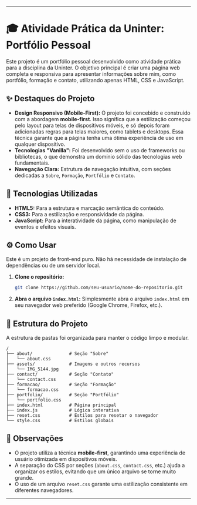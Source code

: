 

-----

# 🎓 Atividade Prática da Uninter: Portfólio Pessoal

Este projeto é um portfólio pessoal desenvolvido como atividade prática para a disciplina da Uninter. O objetivo principal é criar uma página web completa e responsiva para apresentar informações sobre mim, como portfólio, formação e contato, utilizando apenas HTML, CSS e JavaScript.

## ✨ Destaques do Projeto

  * **Design Responsivo (Mobile-First):** O projeto foi concebido e construído com a abordagem **mobile-first**. Isso significa que a estilização começou pelo layout para telas de dispositivos móveis, e só depois foram adicionadas regras para telas maiores, como tablets e desktops. Essa técnica garante que a página tenha uma ótima experiência de uso em qualquer dispositivo.
  * **Tecnologias "Vanilla":** Foi desenvolvido sem o uso de frameworks ou bibliotecas, o que demonstra um domínio sólido das tecnologias web fundamentais.
  * **Navegação Clara:** Estrutura de navegação intuitiva, com seções dedicadas a `Sobre`, `Formação`, `Portfólio` e `Contato`.

## 🚀 Tecnologias Utilizadas

  * **HTML5:** Para a estrutura e marcação semântica do conteúdo.
  * **CSS3:** Para a estilização e responsividade da página.
  * **JavaScript:** Para a interatividade da página, como manipulação de eventos e efeitos visuais.

## ⚙️ Como Usar

Este é um projeto de front-end puro. Não há necessidade de instalação de dependências ou de um servidor local.

1.  **Clone o repositório:**

    ```bash
    git clone https://github.com/seu-usuario/nome-do-repositorio.git
    ```

2.  **Abra o arquivo `index.html`:**
    Simplesmente abra o arquivo `index.html` em seu navegador web preferido (Google Chrome, Firefox, etc.).

## 📂 Estrutura do Projeto

A estrutura de pastas foi organizada para manter o código limpo e modular.

```
/
├── about/              # Seção "Sobre"
│   └── about.css
├── assets/             # Imagens e outros recursos
│   └── IMG_5144.jpg
├── contact/            # Seção "Contato"
│   └── contact.css
├── formacao/           # Seção "Formação"
│   └── formacao.css
├── portfolio/          # Seção "Portfólio"
│   └── portfolio.css
├── index.html          # Página principal
├── index.js            # Lógica interativa
├── reset.css           # Estilos para resetar o navegador
└── style.css           # Estilos globais
```

## 📝 Observações

  * O projeto utiliza a técnica **mobile-first**, garantindo uma experiência de usuário otimizada em dispositivos móveis.
  * A separação do CSS por seções (`about.css`, `contact.css`, etc.) ajuda a organizar os estilos, evitando que um único arquivo se torne muito grande.
  * O uso de um arquivo `reset.css` garante uma estilização consistente em diferentes navegadores.

-----
